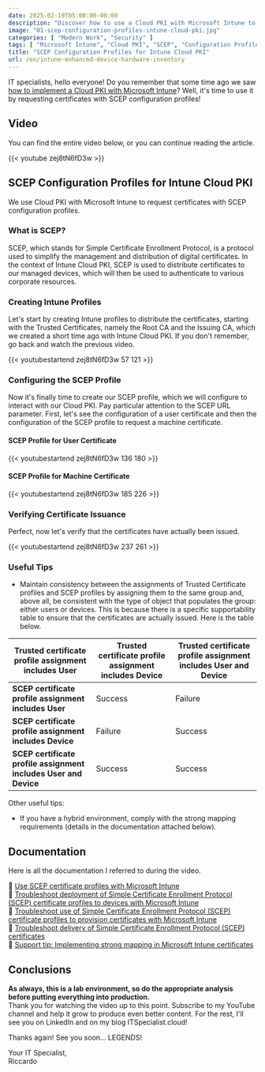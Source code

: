 ```yaml
---
date: 2025-02-19T05:00:00-00:00
description: "Discover how to use a Cloud PKI with Microsoft Intune to request certificates with SCEP configuration profiles. Complete tutorial on creating and distributing digital certificates."
image: "01-scep-configuration-profiles-intune-cloud-pki.jpg"
categories: [ "Modern Work", "Security" ]
tags: [ "Microsoft Intune", "Cloud PKI", "SCEP", "Configuration Profiles", "Video", "Tutorial" ]
title: "SCEP Configuration Profiles for Intune Cloud PKI"
url: /en/intune-enhanced-device-hardware-inventory
---
```

IT specialists, hello everyone! Do you remember that some time ago we saw [how to implement a Cloud PKI with Microsoft Intune](/en/intune-cloud-pki-byoca-cloud-endpoint-diary)? Well, it's time to use it by requesting certificates with SCEP configuration profiles!

## Video
You can find the entire video below, or you can continue reading the article.

{{< youtube zej8tN6fD3w >}}

## SCEP Configuration Profiles for Intune Cloud PKI
We use Cloud PKI with Microsoft Intune to request certificates with SCEP configuration profiles.

### What is SCEP?
SCEP, which stands for Simple Certificate Enrollment Protocol, is a protocol used to simplify the management and distribution of digital certificates. In the context of Intune Cloud PKI, SCEP is used to distribute certificates to our managed devices, which will then be used to authenticate to various corporate resources.

### Creating Intune Profiles
Let's start by creating Intune profiles to distribute the certificates, starting with the Trusted Certificates, namely the Root CA and the Issuing CA, which we created a short time ago with Intune Cloud PKI. If you don't remember, go back and watch the previous video.

{{< youtubestartend zej8tN6fD3w 57 121 >}}

### Configuring the SCEP Profile
Now it's finally time to create our SCEP profile, which we will configure to interact with our Cloud PKI. Pay particular attention to the SCEP URL parameter. First, let's see the configuration of a user certificate and then the configuration of the SCEP profile to request a machine certificate.

#### SCEP Profile for User Certificate
{{< youtubestartend zej8tN6fD3w 136 180 >}}

#### SCEP Profile for Machine Certificate
{{< youtubestartend zej8tN6fD3w 185 226 >}}

### Verifying Certificate Issuance
Perfect, now let's verify that the certificates have actually been issued.

{{< youtubestartend zej8tN6fD3w 237 261 >}}

### Useful Tips
- Maintain consistency between the assignments of Trusted Certificate profiles and SCEP profiles by assigning them to the same group and, above all, be consistent with the type of object that populates the group: either users or devices. This is because there is a specific supportability table to ensure that the certificates are actually issued. Here is the table below.

| Trusted certificate profile assignment includes User | Trusted certificate profile assignment includes Device | Trusted certificate profile assignment includes User and Device |
|------------------------------------------------------|-------------------------------------------------------|---------------------------------------------------------------|
| **SCEP certificate profile assignment includes User** | Success                                               | Failure                                                       | Success                                                       |
| **SCEP certificate profile assignment includes Device** | Failure                                               | Success                                                       | Success                                                       |
| **SCEP certificate profile assignment includes User and Device** | Success                                               | Success                                                       | Success                                                       |

Other useful tips:
- If you have a hybrid environment, comply with the strong mapping requirements (details in the documentation attached below).

## Documentation
Here is all the documentation I referred to during the video.

📃 [Use SCEP certificate profiles with Microsoft Intune](https://learn.microsoft.com/en-us/mem/intune/protect/certificates-profile-scep)  
📃 [Troubleshoot deployment of Simple Certificate Enrollment Protocol (SCEP) certificate profiles to devices with Microsoft Intune](https://learn.microsoft.com/en-us/troubleshoot/mem/intune/certificates/troubleshoot-scep-certificate-profile-deployment)  
📃 [Troubleshoot use of Simple Certificate Enrollment Protocol (SCEP) certificate profiles to provision certificates with Microsoft Intune](https://learn.microsoft.com/en-us/troubleshoot/mem/intune/certificates/troubleshoot-scep-certificate-profiles)  
📃 [Troubleshoot delivery of Simple Certificate Enrollment Protocol (SCEP) certificates](https://learn.microsoft.com/en-us/troubleshoot/mem/intune/certificates/troubleshoot-scep-certificate-delivery)  
📃 [Support tip: Implementing strong mapping in Microsoft Intune certificates](https://techcommunity.microsoft.com/blog/intunecustomersuccess/support-tip-implementing-strong-mapping-in-microsoft-intune-certificates/4053376)


## Conclusions
**As always, this is a lab environment, so do the appropriate analysis before putting everything into production.**  
Thank you for watching the video up to this point. Subscribe to my YouTube channel and help it grow to produce even better content. For the rest, I'll see you on LinkedIn and on my blog ITSpecialist.cloud!

Thanks again! See you soon... LEGENDS!

Your IT Specialist,  
Riccardo